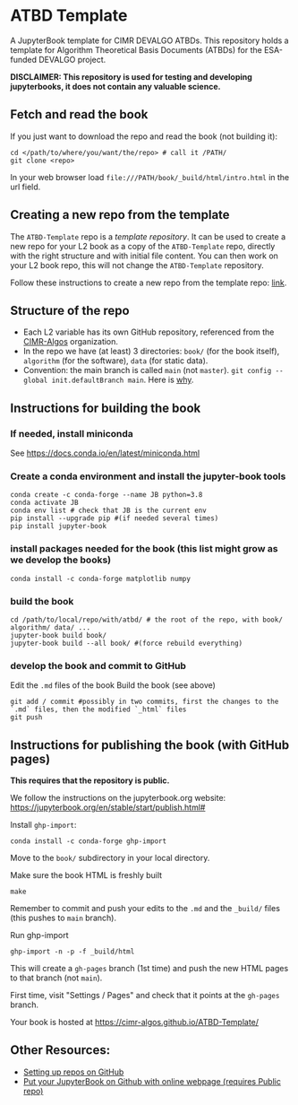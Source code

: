 # ATBD Template
A JupyterBook template for CIMR DEVALGO ATBDs. This repository holds a template for Algorithm Theoretical Basis Documents (ATBDs) for the ESA-funded DEVALGO project.

**DISCLAIMER: This repository is used for testing and developing jupyterbooks, it does not contain any valuable science.**

## Fetch and read the book
If you just want to download the repo and read the book (not building it):
```
cd </path/to/where/you/want/the/repo> # call it /PATH/
git clone <repo>
```
In your web browser load `file:///PATH/book/_build/html/intro.html` in the url field.

## Creating a new repo from the template
The `ATBD-Template` repo is a _template repository_. It can be used to create a new repo for your L2 book as a copy of the `ATBD-Template` repo,
directly with the right structure and with initial file content. You can then work on your L2 book repo, this will not change the
`ATBD-Template` repository.

Follow these instructions to create a new repo from the template repo: [link](https://docs.github.com/en/repositories/creating-and-managing-repositories/creating-a-repository-from-a-template).

## Structure of the repo
* Each L2 variable has its own GitHub repository, referenced from the [CIMR-Algos](https://github.com/CIMR-Algos) organization.
* In the repo we have (at least) 3 directories: `book/` (for the book itself), `algorithm` (for the software), `data` (for static data).
* Convention: the main branch is called `main` (not `master`). `git config --global init.defaultBranch main`. Here is [why](https://github.com/github/renaming).

## Instructions for building the book

### If needed, install miniconda
See https://docs.conda.io/en/latest/miniconda.html

### Create a conda environment and install the jupyter-book tools
```
conda create -c conda-forge --name JB python=3.8
conda activate JB
conda env list # check that JB is the current env
pip install --upgrade pip #(if needed several times)
pip install jupyter-book
```

### install packages needed for the book (this list might grow as we develop the books)
```
conda install -c conda-forge matplotlib numpy
```

### build the book
```
cd /path/to/local/repo/with/atbd/ # the root of the repo, with book/ algorithm/ data/ ...
jupyter-book build book/
jupyter-book build --all book/ #(force rebuild everything)
```

### develop the book and commit to GitHub
Edit the `.md` files of the book
Build the book (see above)
```
git add / commit #possibly in two commits, first the changes to the `.md` files, then the modified `_html` files
git push
```

## Instructions for publishing the book (with GitHub pages)

**This requires that the repository is public.**

We follow the instructions on the jupyterbook.org website: https://jupyterbook.org/en/stable/start/publish.html#

Install `ghp-import`:
```
conda install -c conda-forge ghp-import
```

Move to the `book/` subdirectory in your local directory.

Make sure the book HTML is freshly built
```
make
```

Remember to commit and push your edits to the `.md` and the `_build/` files (this pushes to `main` branch).

Run ghp-import
```
ghp-import -n -p -f _build/html
```

This will create a `gh-pages` branch (1st time) and push the new HTML pages to that branch (not `main`).

First time, visit "Settings / Pages" and check that it points at the `gh-pages` branch.

Your book is hosted at https://cimr-algos.github.io/ATBD-Template/

## Other Resources:
* [Setting up repos on GitHub](https://kbroman.org/github_tutorial/pages/init.html)
* [Put your JupyterBook on Github with online webpage (requires Public repo)](https://jupyterbook.org/en/stable/start/publish.html#)
